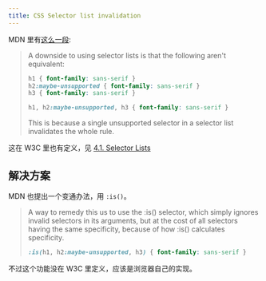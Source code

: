 ```yaml
---
title: CSS Selector list invalidation
---
```



MDN 里有[这么一段](https://developer.mozilla.org/en-US/docs/Web/CSS/Selector_list):

> A downside to using selector lists is that the following aren't equivalent:
>
> ```css
> h1 { font-family: sans-serif }
> h2:maybe-unsupported { font-family: sans-serif }
> h3 { font-family: sans-serif }
> ```
>
> ```css
> h1, h2:maybe-unsupported, h3 { font-family: sans-serif }
> ```
>
> This is because a single unsupported selector in a selector list invalidates the whole rule.

这在 W3C 里也有定义，见 [4.1. Selector Lists](https://www.w3.org/TR/selectors-4/#grouping)

## 解决方案

MDN 也提出一个变通办法，用 `:is()`。

> A way to remedy this us to use the :is() selector, which simply ignores invalid selectors in its arguments, but at the cost of all selectors having the same specificity, because of how :is() calculates specificity.
>
> ```css
> :is(h1, h2:maybe-unsupported, h3) { font-family: sans-serif }
> ```

不过这个功能没在 W3C 里定义，应该是浏览器自己的实现。
